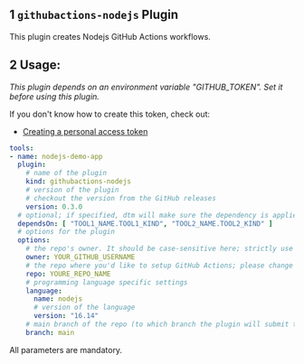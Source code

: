 ## 1 `githubactions-nodejs` Plugin

This plugin creates Nodejs GitHub Actions workflows.

## 2 Usage:

_This plugin depends on an environment variable "GITHUB_TOKEN". Set it before using this plugin._

If you don't know how to create this token, check out:
- [Creating a personal access token](https://docs.github.com/en/authentication/keeping-your-account-and-data-secure/creating-a-personal-access-token)

```yaml
tools:
- name: nodejs-demo-app
  plugin:
    # name of the plugin
    kind: githubactions-nodejs
    # version of the plugin
    # checkout the version from the GitHub releases
    version: 0.3.0
  # optional; if specified, dtm will make sure the dependency is applied first before handling this tool.
  dependsOn: [ "TOOL1_NAME.TOOL1_KIND", "TOOL2_NAME.TOOL2_KIND" ]
  # options for the plugin
  options:
    # the repo's owner. It should be case-sensitive here; strictly use your GitHub user name; please change the value below.
    owner: YOUR_GITHUB_USERNAME
    # the repo where you'd like to setup GitHub Actions; please change the value below to an existing repo.
    repo: YOURE_REPO_NAME
    # programming language specific settings
    language:
      name: nodejs
      # version of the language
      version: "16.14"
    # main branch of the repo (to which branch the plugin will submit the workflows)
    branch: main
```

All parameters are mandatory.
